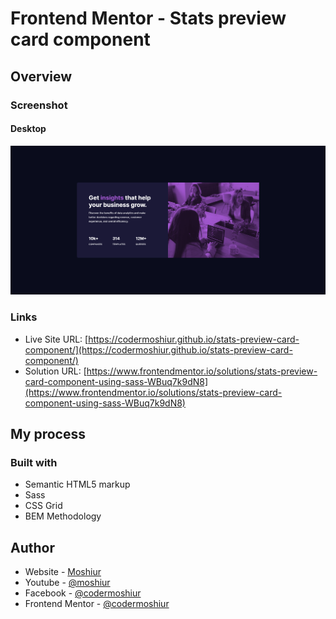 # Frontend Mentor - Stats preview card component

## Overview

### Screenshot

#### Desktop

![](./design/desktop-design.png)

### Links

- Live Site URL: [https://codermoshiur.github.io/stats-preview-card-component/](https://codermoshiur.github.io/stats-preview-card-component/)
- Solution URL: [https://www.frontendmentor.io/solutions/stats-preview-card-component-using-sass-WBuq7k9dN8](https://www.frontendmentor.io/solutions/stats-preview-card-component-using-sass-WBuq7k9dN8)

## My process

### Built with

- Semantic HTML5 markup
- Sass
- CSS Grid
- BEM Methodology

## Author

- Website - [Moshiur](https://codersfoundation.com)
- Youtube - [@moshiur](https://www.youtube.com/moshiur)
- Facebook - [@codermoshiur](https://www.facebook.com/codermoshiur)
- Frontend Mentor - [@codermoshiur](https://www.frontendmentor.io/profile/codermoshiur)
